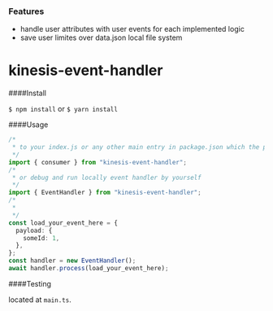 ### Features

- handle user attributes with user events for each implemented logic
- save user limites over data.json local file system

# kinesis-event-handler

####Install

`$ npm install`
or
`$ yarn install`

####Usage

```typescript
/*
 * to your index.js or any other main entry in package.json which the producer is located also
 */
import { consumer } from "kinesis-event-handler";
/*
 * or debug and run locally event handler by yourself
 */
import { EventHandler } from "kinesis-event-handler";
/*
 *
 */
const load_your_event_here = {
  payload: {
    someId: 1,
  },
};
const handler = new EventHandler();
await handler.process(load_your_event_here);
```

####Testing

located at `main.ts`.
